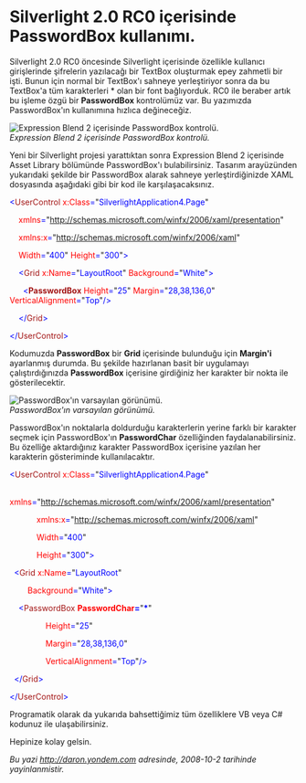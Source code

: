 # Silverlight 2.0 RC0 içerisinde PasswordBox kullanımı. 

Silverlight 2.0 RC0 öncesinde Silverlight içerisinde özellikle kullanıcı
girişlerinde şifrelerin yazılacağı bir TextBox oluşturmak epey zahmetli
bir işti. Bunun için normal bir TextBox'ı sahneye yerleştiriyor sonra da
bu TextBox'a tüm karakterleri \* olan bir font bağlıyorduk. RC0 ile
beraber artık bu işleme özgü bir **PasswordBox** kontrolümüz var. Bu
yazımızda PasswordBox'ın kullanımına hızlıca değineceğiz.

![Expression Blend 2 içerisinde PasswordBox
kontrolü.](media/Silverlight_2_0_RC0_icerisinde_PasswordBox_kullanimi/01102008_1.png)\
*Expression Blend 2 içerisinde PasswordBox kontrolü.*

Yeni bir Silverlight projesi yarattıktan sonra Expression Blend 2
içerisinde Asset Library bölümünde PasswordBox'ı bulabilirsiniz. Tasarım
arayüzünden yukarıdaki şekilde bir PasswordBox alarak sahneye
yerleştirdiğinizde XAML dosyasında aşağıdaki gibi bir kod ile
karşılaşacaksınız.

<span style="color: blue;">\<</span><span
style="color: #a31515;">UserControl</span><span style="color: blue;">
</span><span style="color: red;">x:Class</span><span
style="color: blue;">=</span>"<span
style="color: blue;">SilverlightApplication4.Page</span>"

<span style="color: blue;">    </span><span
style="color: red;">xmlns</span><span
style="color: blue;">=</span>"<span
style="color: blue;">http://schemas.microsoft.com/winfx/2006/xaml/presentation</span>"<span
style="color: blue;"> </span>

<span style="color: blue;">    </span><span
style="color: red;">xmlns:x</span><span
style="color: blue;">=</span>"<span
style="color: blue;">http://schemas.microsoft.com/winfx/2006/xaml</span>"<span
style="color: blue;"> </span>

<span style="color: blue;">    </span><span
style="color: red;">Width</span><span
style="color: blue;">=</span>"<span
style="color: blue;">400</span>"<span style="color: blue;"> </span><span
style="color: red;">Height</span><span
style="color: blue;">=</span>"<span
style="color: blue;">300</span>"<span style="color: blue;">\></span>

<span style="color: blue;">    \<</span><span
style="color: #a31515;">Grid</span><span style="color: blue;">
</span><span style="color: red;">x:Name</span><span
style="color: blue;">=</span>"<span
style="color: blue;">LayoutRoot</span>"<span style="color: blue;">
</span><span style="color: red;">Background</span><span
style="color: blue;">=</span>"<span
style="color: blue;">White</span>"<span style="color: blue;">\></span>

<span style="color: blue;">      \<</span><span
style="color: #a31515;">**PasswordBox**</span><span
style="color: blue;"> </span><span
style="color: red;">Height</span><span
style="color: blue;">=</span>"<span style="color: blue;">25</span>"<span
style="color: blue;"> </span><span
style="color: red;">Margin</span><span
style="color: blue;">=</span>"<span
style="color: blue;">28,38,136,0</span>"<span style="color: blue;">
</span><span style="color: red;">VerticalAlignment</span><span
style="color: blue;">=</span>"<span
style="color: blue;">Top</span>"<span style="color: blue;">/\></span>

<span style="color: blue;">    \</</span><span
style="color: #a31515;">Grid</span><span style="color: blue;">\></span>

<span style="color: blue;">\</</span><span
style="color: #a31515;">UserControl</span><span
style="color: blue;">\></span>

Kodumuzda **PasswordBox** bir **Grid** içerisinde bulunduğu için
**Margin'i** ayarlanmış durumda. Bu şekilde hazırlanan basit bir
uygulamayı çalıştırdığınızda **PasswordBox** içerisine girdiğiniz her
karakter bir nokta ile gösterilecektir.

![PasswordBox'ın varsayılan
görünümü.](media/Silverlight_2_0_RC0_icerisinde_PasswordBox_kullanimi/01102008_2.png)\
*PasswordBox'ın varsayılan görünümü.*

PasswordBox'ın noktalarla doldurduğu karakterlerin yerine farklı bir
karakter seçmek için PasswordBox'ın **PasswordChar** özelliğinden
faydalanabilirsiniz. Bu özelliğe aktardığınız karakter PasswordBox
içerisine yazılan her karakterin gösteriminde kullanılacaktır.

<span style="color: blue;">\<</span><span
style="color: #a31515;">UserControl</span><span style="color: blue;">
</span><span style="color: red;">x:Class</span><span
style="color: blue;">=</span>"<span
style="color: blue;">SilverlightApplication4.Page</span>"

<span style="color: blue;">            </span><span
style="color: red;">xmlns</span><span
style="color: blue;">=</span>"<span
style="color: blue;">http://schemas.microsoft.com/winfx/2006/xaml/presentation</span>"

<span style="color: blue;">            </span><span
style="color: red;">xmlns:x</span><span
style="color: blue;">=</span>"<span
style="color: blue;">http://schemas.microsoft.com/winfx/2006/xaml</span>"

<span style="color: blue;">            </span><span
style="color: red;">Width</span><span
style="color: blue;">=</span>"<span style="color: blue;">400</span>"

<span style="color: blue;">            </span><span
style="color: red;">Height</span><span
style="color: blue;">=</span>"<span
style="color: blue;">300</span>"<span style="color: blue;">\></span>

<span style="color: blue;">  \<</span><span
style="color: #a31515;">Grid</span><span style="color: blue;">
</span><span style="color: red;">x:Name</span><span
style="color: blue;">=</span>"<span
style="color: blue;">LayoutRoot</span>"

<span style="color: blue;">        </span><span
style="color: red;">Background</span><span
style="color: blue;">=</span>"<span
style="color: blue;">White</span>"<span style="color: blue;">\></span>

<span style="color: blue;">    \<</span><span
style="color: #a31515;">PasswordBox</span><span style="color: blue;">
</span><span style="color: red;"> **PasswordChar**</span><span
style="color: blue;">**=**</span>"<span
style="color: blue;">**\***</span>"

<span style="color: blue;">                </span><span
style="color: red;">Height</span><span
style="color: blue;">=</span>"<span style="color: blue;">25</span>"

<span style="color: blue;">                </span><span
style="color: red;">Margin</span><span
style="color: blue;">=</span>"<span
style="color: blue;">28,38,136,0</span>"

<span style="color: blue;">                </span><span
style="color: red;">VerticalAlignment</span><span
style="color: blue;">=</span>"<span
style="color: blue;">Top</span>"<span style="color: blue;">/\></span>

<span style="color: blue;">  \</</span><span
style="color: #a31515;">Grid</span><span style="color: blue;">\></span>

<span style="color: blue;">\</</span><span
style="color: #a31515;">UserControl</span><span
style="color: blue;">\></span>

Programatik olarak da yukarıda bahsettiğimiz tüm özelliklere VB veya C\#
kodunuz ile ulaşabilirsiniz.

Hepinize kolay gelsin.


*Bu yazi http://daron.yondem.com adresinde, 2008-10-2 tarihinde yayinlanmistir.*
